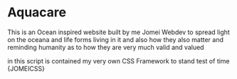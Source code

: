 # Aquacare

 This is an Ocean inspired website built by me Jomei Webdev to spread  light on the oceana and life forms 
 living in it and also how they also matter and reminding humanity as to how they are very much valid and valued
 
 in this script is contained my very own CSS Framework to stand test of time {JOMEICSS}
